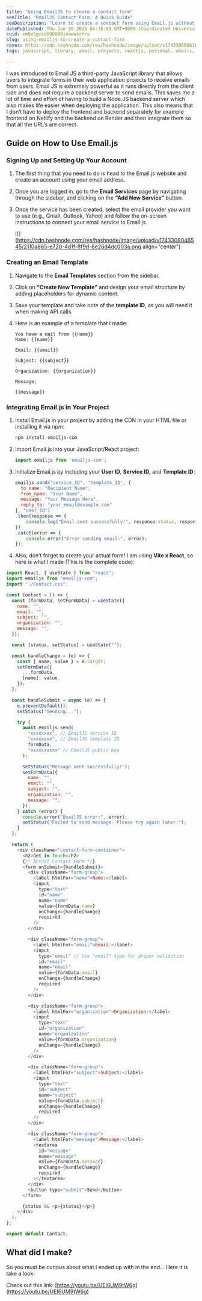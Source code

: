 ```yaml
---
title: "Using EmailJS to create a contact form"
seoTitle: "EmailJS Contact Form: A Quick Guide"
seoDescription: "Learn to create a contact form using Email.js without a backend server. Save time and deploy easily with this step-by-step guide"
datePublished: Thu Jan 30 2025 04:38:00 GMT+0000 (Coordinated Universal Time)
cuid: cm8v5gvie000009joawwschry
slug: using-emailjs-to-create-a-contact-form
cover: https://cdn.hashnode.com/res/hashnode/image/upload/v1743306006168/a9a5faac-7af1-42e7-85cc-de9f29202232.png
tags: javascript, library, email, projects, reactjs, personal, emails, vite

---
```


I was introduced to Email JS a third-party JavaScript library that allows users to integrate forms in their web application projects to receive emails from users. Email JS is extremely powerful as it runs directly from the client side and does not require a backend server to send emails. This saves me a lot of time and effort of having to build a Node.JS backend server which also makes life easier when deploying the application. This also means that I don’t have to deploy the frontend and backend separately for example frontend on Netlify and the backend on Render and then integrate them so that all the URL’s are correct.

## **Guide on How to Use Email.js**

### Signing Up and Setting Up Your Account

1. The first thing that you need to do is head to the Email.js website and create an account using your email address.
    
2. Once you are logged in, go to the **Email Services** page by navigating through the sidebar, and clicking on the **“Add New Service”** button.
    
3. Once the service has been created, select the email provider you want to use (e.g., Gmail, Outlook, Yahoo) and follow the on-screen instructions to connect your email service to Email.js
    
    ![](https://cdn.hashnode.com/res/hashnode/image/upload/v1743308046545/2110a865-e720-4d1f-8f9d-6e26d4dc003a.png align="center")
    

### Creating an Email Template

1. Navigate to the **Email Templates** section from the sidebar.
    
2. Click on **“Create New Template”** and design your email structure by adding placeholders for dynamic content.
    
3. Save your template and take note of the **template ID**, as you will need it when making API calls.
    
4. Here is an example of a template that I made:
    
    ```plaintext
    You have a mail from {{name}}
    Name: {{name}}
    
    Email: {{email}}
    
    Subject: {{subject}}
    
    Organization: {{organization}}
    
    Message:
    
    {{message}}
    ```
    

### Integrating Email.js in Your Project

1. Install Email.js in your project by adding the CDN in your HTML file or installing it via npm:
    
    ```sh
    npm install emailjs-com
    ```
    
2. Import Email.js into your JavaScript/React project:
    
    ```javascript
    import emailjs from 'emailjs-com';
    ```
    
3. Initialize Email.js by including your **User ID**, **Service ID**, and **Template ID**:
    
    ```javascript
    emailjs.send("service_ID", "template_ID", {
      to_name: "Recipient Name",
      from_name: "Your Name",
      message: "Your Message Here",
      reply_to: "your_email@example.com"
    }, "user_ID")
    .then(response => {
        console.log("Email sent successfully!", response.status, response.text);
    })
    .catch(error => {
        console.error("Error sending email:", error);
    });
    ```
    
4. Also, don’t forget to create your actual form! I am using **Vite x React**, so here is what I made (This is the complete code):
    

```javascript
import React, { useState } from "react";
import emailjs from "emailjs-com";
import "./Contact.css";

const Contact = () => {
  const [formData, setFormData] = useState({
    name: "",
    email: "", 
    subject: "",
    organization: "",
    message: "",
  });

  const [status, setStatus] = useState("");

  const handleChange = (e) => {
    const { name, value } = e.target;
    setFormData({
      ...formData,
      [name]: value,
    });
  };

  const handleSubmit = async (e) => {
    e.preventDefault();
    setStatus("Sending...");

    try {
      await emailjs.send(
        "xxxxxxxx", // EmailJS service ID
        "xxxxxxxx", // EmailJS template ID
        formData,
        "xxxxxxxxxx" // EmailJS public key
      );

      setStatus("Message sent successfully!");
      setFormData({
        name: "",
        email: "", 
        subject: "",
        organization: "",
        message: "",
      });
    } catch (error) {
      console.error("EmailJS error:", error);
      setStatus("Failed to send message. Please try again later.");
    }
  };

  return (
    <div className="contact-form-container">
      <h2>Get in Touch</h2>
      {/* Actual Contact Form */}
      <form onSubmit={handleSubmit}>
        <div className="form-group">
          <label htmlFor="name">Name:</label>
          <input
            type="text"
            id="name"
            name="name"
            value={formData.name}
            onChange={handleChange}
            required
          />
        </div>

        <div className="form-group">
          <label htmlFor="email">Email:</label>
          <input
            type="email" // Use "email" type for proper validation
            id="email"
            name="email"
            value={formData.email}
            onChange={handleChange}
            required
          />
        </div>

        <div className="form-group">
          <label htmlFor="organization">Organization:</label>
          <input
            type="text"
            id="organization"
            name="organization"
            value={formData.organization}
            onChange={handleChange}
          />
        </div>

        <div className="form-group">
          <label htmlFor="subject">Subject:</label>
          <input
            type="text"
            id="subject"
            name="subject"
            value={formData.subject}
            onChange={handleChange}
            required
          />
        </div>

        <div className="form-group">
          <label htmlFor="message">Message:</label>
          <textarea
            id="message"
            name="message"
            value={formData.message}
            onChange={handleChange}
            required
          ></textarea>
        </div>
        <button type="submit">Send</button>
      </form>

      {status && <p>{status}</p>}
    </div>
  );
};

export default Contact;
```

## What did I make?

So you must be curious about what I ended up with in the end… Here it is take a look:

Check out this link: [https://youtu.be/UEI6UM9tW6g](https://youtu.be/UEI6UM9tW6g)